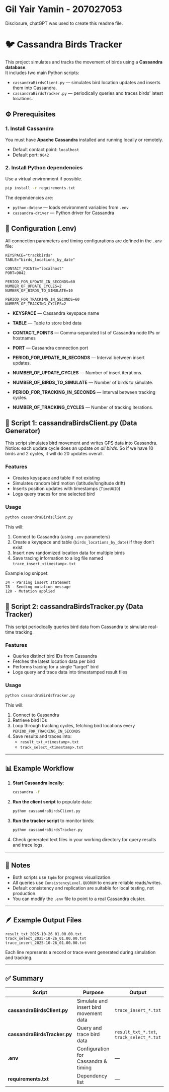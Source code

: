 # Gil Yair Yamin - 207027053

Disclosure, chatGPT was used to create this readme file.

# 🐦 Cassandra Birds Tracker

This project simulates and tracks the movement of birds using a **Cassandra database**.  
It includes two main Python scripts:

- `cassandraBirdsClient.py` — simulates bird location updates and inserts them into Cassandra.  
- `cassandraBirdsTracker.py` — periodically queries and traces birds’ latest locations.

## ⚙️ Prerequisites
### 1. Install Cassandra
You must have **Apache Cassandra** installed and running locally or remotely.

- Default contact point: `localhost`
- Default port: `9042`

### 2. Install Python dependencies
Use a virtual environment if possible.

```bash
pip install -r requirements.txt
```

The dependencies are:
- `python-dotenv` — loads environment variables from `.env`
- `cassandra-driver` — Python driver for Cassandra

## 🔧 Configuration (.env)

All connection parameters and timing configurations are defined in the `.env` file:

```env
KEYSPACE="trackbirds"
TABLE="birds_locations_by_date"

CONTACT_POINTS="localhost"
PORT=9042

PERIOD_FOR_UPDATE_IN_SECONDS=60
NUMBER_OF_UPDATE_CYCLES=2
NUMBER_OF_BIRDS_TO_SIMULATE=10

PERIOD_FOR_TRACKING_IN_SECONDS=60
NUMBER_OF_TRACKING_CYCLES=2
```

- **KEYSPACE** — Cassandra keyspace name  
- **TABLE** — Table to store bird data  
- **CONTACT_POINTS** — Comma-separated list of Cassandra node IPs or hostnames  
- **PORT** — Cassandra connection port  

- **PERIOD_FOR_UPDATE_IN_SECONDS** — Interval between insert updates. 
- **NUMBER_OF_UPDATE_CYCLES** — Number of insert iterations.
- **NUMBER_OF_BIRDS_TO_SIMULATE** — Number of birds to simulate.

- **PERIOD_FOR_TRACKING_IN_SECONDS** — Interval between tracking cycles.
- **NUMBER_OF_TRACKING_CYCLES** — Number of tracking iterations.


## 🧩 Script 1: cassandraBirdsClient.py (Data Generator)

This script simulates bird movement and writes GPS data into Cassandra.\
Notice: each update cycle does an update *on all birds*. So if we have 10 birds and 2 cycles, it will do 20 updates overall.

### Features
- Creates keyspace and table if not existing  
- Simulates random bird motion (latitude/longitude drift)  
- Inserts position updates with timestamps (`TimeUUID`)  
- Logs query traces for one selected bird  

### Usage

```bash
python cassandraBirdsClient.py
```

This will:
1. Connect to Cassandra (using `.env` parameters)  
2. Create a keyspace and table (`birds_locations_by_date`) if they don’t exist  
3. Insert new randomized location data for multiple birds  
4. Save tracing information to a log file named `trace_insert_<timestamp>.txt`

Example log snippet:
```
34 - Parsing insert statement
78 - Sending mutation message
120 - Mutation applied
```

## 🧭 Script 2: cassandraBirdsTracker.py (Data Tracker)

This script periodically queries bird data from Cassandra to simulate real-time tracking.

### Features
- Queries distinct bird IDs from Cassandra  
- Fetches the latest location data per bird  
- Performs tracing for a single “target” bird  
- Logs query and trace data into timestamped result files  

### Usage

```bash
python cassandraBirdsTracker.py
```

This will:
1. Connect to Cassandra  
2. Retrieve bird IDs  
3. Loop through tracking cycles, fetching bird locations every `PERIOD_FOR_TRACKING_IN_SECONDS`  
4. Save results and traces into:
   - `result_txt_<timestamp>.txt`
   - `track_select_<timestamp>.txt`

---

## 📊 Example Workflow

1. **Start Cassandra locally**:
   ```bash
   cassandra -f
   ```

2. **Run the client script** to populate data:
   ```bash
   python cassandraBirdsClient.py
   ```

3. **Run the tracker script** to monitor birds:
   ```bash
   python cassandraBirdsTracker.py
   ```

4. Check generated text files in your working directory for query results and trace logs.

---

## 🧠 Notes

- Both scripts use `tqdm` for progress visualization.  
- All queries use `ConsistencyLevel.QUORUM` to ensure reliable reads/writes.  
- Default consistency and replication are suitable for local testing, not production.  
- You can modify the `.env` file to point to a real Cassandra cluster.

---

## 🪶 Example Output Files

```
result_txt_2025-10-26_01.00.00.txt
track_select_2025-10-26_01.00.00.txt
trace_insert_2025-10-26_01.00.00.txt
```

Each line represents a record or trace event generated during simulation and tracking.

---

## ✅ Summary

| Script | Purpose | Output |
|--------|----------|--------|
| **cassandraBirdsClient.py** | Simulate and insert bird movement data | `trace_insert_*.txt` |
| **cassandraBirdsTracker.py** | Query and trace bird data | `result_txt_*.txt`, `track_select_*.txt` |
| **.env** | Configuration for Cassandra & timing | — |
| **requirements.txt** | Dependency list | — |

